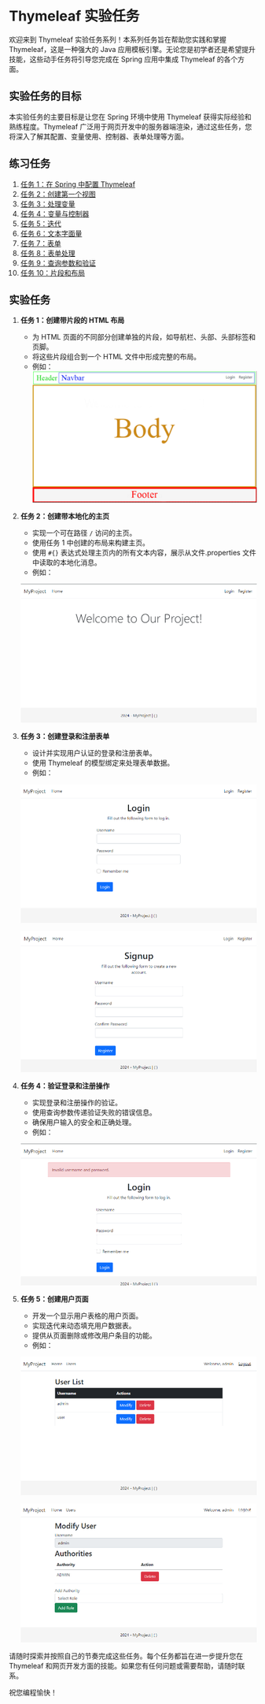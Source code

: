 # Thymeleaf 实验任务

欢迎来到 Thymeleaf 实验任务系列！本系列任务旨在帮助您实践和掌握 Thymeleaf，这是一种强大的 Java 应用模板引擎。无论您是初学者还是希望提升技能，这些动手任务将引导您完成在 Spring 应用中集成 Thymeleaf 的各个方面。

## 实验任务的目标

本实验任务的主要目标是让您在 Spring 环境中使用 Thymeleaf 获得实际经验和熟练程度。Thymeleaf 广泛用于网页开发中的服务器端渲染，通过这些任务，您将深入了解其配置、变量使用、控制器、表单处理等方面。

## 练习任务 <a name="practice-tasks"></a>

1. [任务 1：在 Spring 中配置 Thymeleaf](practice/configure-thymeleaf.md)
2. [任务 2：创建第一个视图](practice/create-first-view.md)
3. [任务 3：处理变量](practice/working-with-variables.md)
4. [任务 4：变量与控制器](practice/variables-and-controller.md)
5. [任务 5：迭代](practice/iteration.md)
6. [任务 6：文本字面量](practice/literals.md)
7. [任务 7：表单](practice/forms.md)
8. [任务 8：表单处理](practice/form-handling.md)
9. [任务 9：查询参数和验证](practice/validation.md)
10. [任务 10：片段和布局](practice/fragments-and-layouts.md)


## 实验任务 <a name="lab-work-tasks"></a>

1. **任务 1：创建带片段的 HTML 布局**

   - 为 HTML 页面的不同部分创建单独的片段，如导航栏、头部、头部标签和页脚。
   - 将这些片段组合到一个 HTML 文件中形成完整的布局。
   - 例如：
     ![layout.png](../../srcs/thymeleaf/layout.png)

2. **任务 2：创建带本地化的主页**

   - 实现一个可在路径 `/` 访问的主页。
   - 使用任务 1 中创建的布局来构建主页。
   - 使用 `#{}` 表达式处理主页内的所有文本内容，展示从文件.properties 文件中读取的本地化消息。
   - 例如：

   ![home-page.png](../../srcs/thymeleaf/home-page.png)

3. **任务 3：创建登录和注册表单**

   - 设计并实现用户认证的登录和注册表单。
   - 使用 Thymeleaf 的模型绑定来处理表单数据。
   - 例如：

   ![login-page.png](../../srcs/thymeleaf/login-page.png)

   ![signup-page.png](../../srcs/thymeleaf/signup-page.png)

4. **任务 4：验证登录和注册操作**

   - 实现登录和注册操作的验证。
   - 使用查询参数传递验证失败的错误信息。
   - 确保用户输入的安全和正确处理。
   - 例如：

   ![login-validation.png](../../srcs/thymeleaf/login-validation.png)

5. **任务 5：创建用户页面**

   - 开发一个显示用户表格的用户页面。
   - 实现迭代来动态填充用户数据表。
   - 提供从页面删除或修改用户条目的功能。
   - 例如：

   ![users-page.png](../../srcs/thymeleaf/users-page.png)

   ![modify-user-page.png](../../srcs/thymeleaf/modify-user-page.png)

请随时探索并按照自己的节奏完成这些任务。每个任务都旨在进一步提升您在 Thymeleaf 和网页开发方面的技能。如果您有任何问题或需要帮助，请随时联系。

祝您编程愉快！